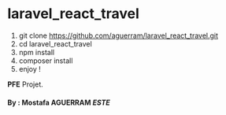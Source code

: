 # laravel_react_travel

1. git clone https://github.com/aguerram/laravel_react_travel.git
2. cd laravel_react_travel
3. npm install
4. composer install
5. enjoy !

**PFE** Projet.
#### By : **Mostafa AGUERRAM** *ESTE*
